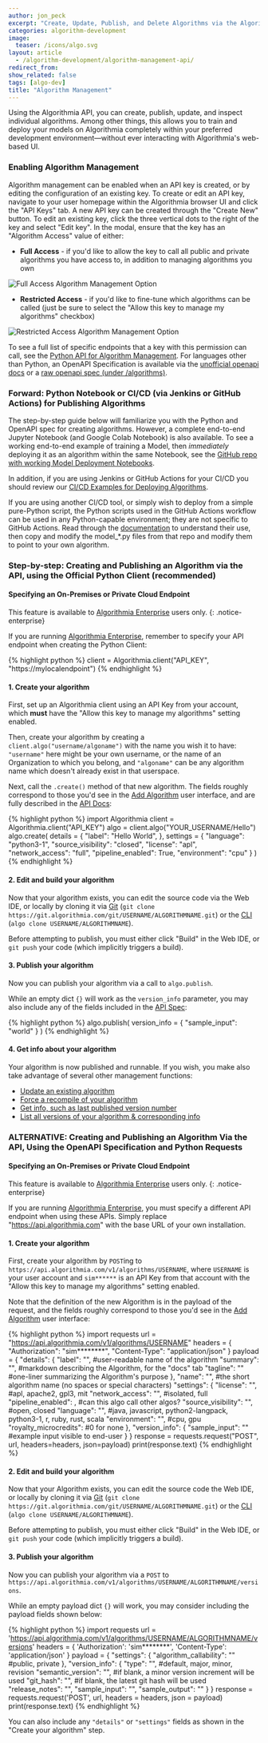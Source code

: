 ```yaml
---
author: jon_peck
excerpt: "Create, Update, Publish, and Delete Algorithms via the Algorithmia API"
categories: algorithm-development
image:
  teaser: /icons/algo.svg
layout: article
  - /algorithm-development/algorithm-management-api/
redirect_from:
show_related: false
tags: [algo-dev]
title: "Algorithm Management"
---
```


Using the Algorithmia API, you can create, publish, update, and inspect individual algorithms. Among other things, this allows you to train and deploy your models on Algorithmia completely within your preferred development environment—without ever interacting with Algorithmia's web-based UI.

### Enabling Algorithm Management

Algorithm management can be enabled when an API key is created, or by editing the configuration of an existing key. To create or edit an API key, navigate to your user homepage within the Algorithmia browser UI and click the "API Keys" tab. A new API key can be created through the "Create New" button. To edit an existing key, click the three vertical dots to the right of the key and select "Edit key". In the modal, ensure that the key has an "Algorithm Access" value of either:

* **Full Access** - if you'd like to allow the key to call all public and private algorithms you have access to, in addition to managing algorithms you own

<img src="{{site.cdnurl}}{{site.baseurl}}/images/post_images/algorithm-management/full-access.png" alt="Full Access Algorithm Management Option" class="screenshot">

* **Restricted Access** - if you'd like to fine-tune which algorithms can be called (just be sure to select the "Allow this key to manage my algorithms" checkbox)

<img src="{{site.cdnurl}}{{site.baseurl}}/images/post_images/algorithm-management/restricted-access.png" alt="Restricted Access Algorithm Management Option" class="screenshot">

To see a full list of specific endpoints that a key with this permission can call, see the [Python API for Algorithm Management](https://docs.algorithmia.com/?python#algorithm-management-api). For languages other than Python, an OpenAPI Specification is available via the [unofficial openapi docs](https://documenter.getpostman.com/view/6515899/S1a1aoR6?version=latest#4809ce72-446d-40ef-b857-995e7b2949de) or a [raw openapi spec (under /algorithms)](/v1/openapispec).

### Forward: Python Notebook or CI/CD (via Jenkins or GitHub Actions) for Publishing Algorithms

The step-by-step guide below will familiarize you with the Python and OpenAPI spec for creating algorithms. However, a complete end-to-end Jupyter Notebook (and Google Colab Notebook) is also available. To see a working end-to-end example of training a Model, then *immediately* deploying it as an algorithm within the same Notebook, see the [GitHub repo with working Model Deployment Notebooks](https://github.com/algorithmiaio/model-deployment).

In addition, if you are using Jenkins or GitHub Actions for your CI/CD you should review our [CI/CD Examples for Deploying Algorithms]({{site.baseurl}}/algorithm-development/ci-cd).

If you are using another CI/CD tool, or simply wish to deploy from a simple pure-Python script, the Python scripts used in the GitHub Actions workflow can be used in any Python-capable environment; they are not specific to GitHub Actions. Read through the [documentation](https://github.com/algorithmiaio/model-deployment/tree/master/githubactions_deploy_algorithmia#redeploying-retrained-models) to understand their use, then copy and modify the model_*.py files from that repo and modify them to point to your own algorithm.

### Step-by-step: Creating and Publishing an Algorithm via the API, using the Official Python Client (recommended)

#### Specifying an On-Premises or Private Cloud Endpoint

This feature is available to [Algorithmia Enterprise](/enterprise) users only.
{: .notice-enterprise}

If you are running [Algorithmia Enterprise](/enterprise), remember to specify your API endpoint when creating the Python Client:

{% highlight python %}
client = Algorithmia.client("API_KEY", "https://mylocalendpoint")
{% endhighlight %}

#### 1. Create your algorithm

First, set up an Algorithmia client using an API Key from your account, which **must** have the "Allow this key to manage my algorithms" setting enabled.

Then, create your algorithm by creating a `client.algo("username/algoname")` with the name you wish it to have: `"username"` here might be your own username, or the name of an Organization to which you belong, and `"algoname"` can be any algorithm name which doesn't already exist in that userspace.

Next, call the `.create()` method of that new algorithm. The fields roughly correspond to those you'd see in the [Add Algorithm]({{site.url}}{{site.baseurl}}/algorithm-development/algorithm-basics/your-first-algo/#create-your-first-algorithm) user interface, and are fully described in the [API Docs](https://docs.algorithmia.com/?python#create-an-algorithm):

{% highlight python %}
import Algorithmia
client = Algorithmia.client("API_KEY")
algo = client.algo("YOUR_USERNAME/Hello")
algo.create(
    details = {
        "label": "Hello World",
    },
    settings = {
        "language": "python3-1",
        "source_visibility": "closed",
        "license": "apl",
        "network_access": "full",
        "pipeline_enabled": True,
        "environment": "cpu"
    }
)
{% endhighlight %}

#### 2. Edit and build your algorithm

Now that your algorithm exists, you can edit the source code via the Web IDE, or locally by cloning it via [Git]({{site.cdnurl}}{{site.baseurl}}/algorithm-development/algorithm-basics/git) (`git clone https://git.algorithmia.com/git/USERNAME/ALGORITHMNAME.git`) or the [CLI]({{site.cdnurl}}{{site.baseurl}}/clients/cli) (`algo clone USERNAME/ALGORITHMNAME`).

Before attempting to publish, you must either click "Build" in the Web IDE, or `git push` your code (which implicitly triggers a build).

#### 3. Publish your algorithm

Now you can publish your algorithm via a call to `algo.publish`.

While an empty dict `{}` will work as the `version_info` parameter, you may also include any of the fields included in the [API Spec](https://docs.algorithmia.com/?python#publish-an-algorithm):

{% highlight python %}
algo.publish(
    version_info = {
        "sample_input": "world"
    }
)
{% endhighlight %}

#### 4. Get info about your algorithm

Your algorithm is now published and runnable. If you wish, you make also take advantage of several other management functions:

* [Update an existing algorithm](https://docs.algorithmia.com/?python#optional-update-an-algorithm)
* [Force a recompile of your algorithm](https://docs.algorithmia.com/?python#optional-recompile-your-algorithm)
* [Get info, such as last published version number](https://docs.algorithmia.com/?python#get-info-about-an-an-algorithm)
* [List all versions of your algorithm & corresponding info](https://docs.algorithmia.com/?python#list-versions-of-an-algorithm)


### ALTERNATIVE: Creating and Publishing an Algorithm Via the API, Using the OpenAPI Specification and Python Requests

#### Specifying an On-Premises or Private Cloud Endpoint

This feature is available to [Algorithmia Enterprise](/enterprise) users only.
{: .notice-enterprise}

If you are running [Algorithmia Enterprise](/enterprise), you must specify a different API endpoint when using these APIs. Simply replace "https://api.algorithmia.com" with the base URL of your own installation.

#### 1. Create your algorithm

First, create your algorithm by `POST`ing to `https://api.algorithmia.com/v1/algorithms/USERNAME`, where `USERNAME` is your user account and `sim******` is an API Key from that account with the "Allow this key to manage my algorithms" setting enabled.

Note that the definition of the new Algorithm is in the payload of the request, and the fields roughly correspond to those you'd see in the [Add Algorithm]({{site.url}}{{site.baseurl}}/algorithm-development/algorithm-basics/your-first-algo/#create-your-first-algorithm) user interface:

{% highlight python %}
import requests
url = "https://api.algorithmia.com/v1/algorithms/USERNAME"
headers = {
  "Authorization": "sim********",
  "Content-Type": "application/json"
}
payload = {
    "details": {
        "label": "<string>", #user-readable name of the algorithm
        "summary": "<string>", #markdown describing the Algorithm, for the "docs" tab
        "tagline": "<string>" #one-liner summarizing the Algorithm's purpose
    },
    "name": "<string>", #the short algorithm name (no spaces or special characters)
    "settings": {
        "license": "<string>", #apl, apache2, gpl3, mit
        "network_access": "<string>", #isolated, full
        "pipeline_enabled": <boolean>, #can this algo call other algos?
        "source_visibility": "<string>", #open, closed
        "language": "<string>", #java, javascript, python2-langpack, python3-1, r, ruby, rust, scala
        "environment": "<string>", #cpu, gpu
        "royalty_microcredits": <integer> #0 for none
    },
    "version_info": {
        "sample_input": "<string>" #example input visible to end-user
    }
}
response = requests.request("POST", url, headers=headers, json=payload)
print(response.text)
{% endhighlight %}

#### 2. Edit and build your algorithm

Now that your Algorithm exists, you can edit the source code the Web IDE, or locally by cloning it via [Git]({{site.cdnurl}}{{site.baseurl}}/algorithm-development/algorithm-basics/git) (`git clone https://git.algorithmia.com/git/USERNAME/ALGORITHMNAME.git`) or the [CLI]({{site.cdnurl}}{{site.baseurl}}/clients/cli) (`algo clone USERNAME/ALGORITHMNAME`).

Before attempting to publish, you must either click "Build" in the Web IDE, or `git push` your code (which implicitly triggers a build).

#### 3. Publish your algorithm

Now you can publish your algorithm via a `POST` to `https://api.algorithmia.com/v1/algorithms/USERNAME/ALGORITHMNAME/versions`.

While an empty payload dict `{}` will work, you may consider including the payload fields shown below:

{% highlight python %}
import requests
url = 'https://api.algorithmia.com/v1/algorithms/USERNAME/ALGORITHMNAME/versions'
headers = {
  'Authorization': 'sim********',
  'Content-Type': 'application/json'
}
payload = {
    "settings": {
        "algorithm_callability": "<string>" #public, private
    },
    "version_info": {
        "type": "<string>", #default, major, minor, revision
        "semantic_version": "<string>", #if blank, a minor version increment will be used
        "git_hash": "<string>", #if blank, the latest git hash will be used
        "release_notes": "<string>",
        "sample_input": "<string>",
        "sample_output": "<string>"
    }
}
response = requests.request('POST', url, headers = headers, json = payload)
print(response.text)
{% endhighlight %}

You can also include any `"details"` or `"settings"` fields as shown in the "Create your algorithm" step.
